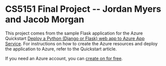 # CS5151 Final Project -- Jordan Myers and Jacob Morgan

This project comes from the sample Flask application for the Azure Quickstart [Deploy a Python (Django or Flask) web app to Azure App Service](https://docs.microsoft.com/en-us/azure/app-service/quickstart-python). For instructions on how to create the Azure resources and deploy the application to Azure, refer to the Quickstart article.

If you need an Azure account, you can [create on for free](https://azure.microsoft.com/en-us/free/).
